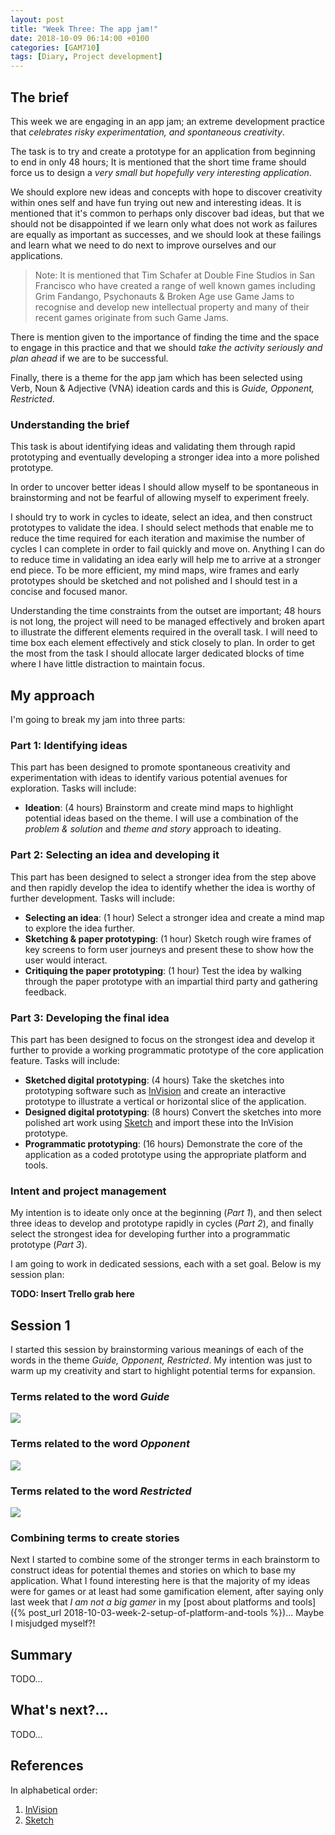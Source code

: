 ```yaml
---
layout: post
title: "Week Three: The app jam!"
date: 2018-10-09 06:14:00 +0100
categories: [GAM710]
tags: [Diary, Project development]
---
```


## The brief

This week we are engaging in an app jam; an extreme development practice that *celebrates risky experimentation, and spontaneous creativity*.

The task is to try and create a prototype for an application from beginning to end in only 48 hours; It is mentioned that the short time frame should force us to design a *very small but hopefully very interesting application*.

We should explore new ideas and concepts with hope to discover creativity within ones self and have fun trying out new and interesting ideas. It is mentioned that it's common to perhaps only discover bad ideas, but that we should not be disappointed if we learn only what does not work as failures are equally as important as successes, and we should look at these failings and learn what we need to do next to improve ourselves and our applications.

> Note: It is mentioned that Tim Schafer at Double Fine Studios in San Francisco who have created a range of well known games including Grim Fandango, Psychonauts & Broken Age use Game Jams to recognise and develop new intellectual property and many of their recent games originate from such Game Jams.

There is mention given to the importance of finding the time and the space to engage in this practice and that we should *take the activity seriously and plan ahead* if we are to be successful.

Finally, there is a theme for the app jam which has been selected using Verb, Noun & Adjective (VNA) ideation cards and this is *Guide, Opponent, Restricted*.

### Understanding the brief

This task is about identifying ideas and validating them through rapid prototyping and eventually developing a stronger idea into a more polished prototype.

In order to uncover better ideas I should allow myself to be spontaneous in brainstorming and not be fearful of allowing myself to experiment freely.

I should try to work in cycles to ideate, select an idea, and then construct prototypes to validate the idea. I should select methods that enable me to reduce the time required for each iteration and maximise the number of cycles I can complete in order to fail quickly and move on. Anything I can do to reduce time in validating an idea early will help me to arrive at a stronger end piece. To be more efficient, my mind maps, wire frames and early prototypes should be sketched and not polished and I should test in a concise and focused manor.

Understanding the time constraints from the outset are important; 48 hours is not long, the project will need to be managed effectively and broken apart to illustrate the different elements required in the overall task. I will need to time box each element effectively and stick closely to plan. In order to get the most from the task I should allocate larger dedicated blocks of time where I have little distraction to maintain focus.

## My approach

I'm going to break my jam into three parts:

### Part 1: Identifying ideas

This part has been designed to promote spontaneous creativity and experimentation with ideas to identify various potential avenues for exploration. Tasks will include:

- **Ideation**: (4 hours) Brainstorm and create mind maps to highlight potential ideas based on the theme. I will use a combination of the *problem & solution* and *theme and story* approach to ideating.

### Part 2: Selecting an idea and developing it

This part has been designed to select a stronger idea from the step above and then rapidly develop the idea to identify whether the idea is worthy of further development. Tasks will include:

- **Selecting an idea**: (1 hour) Select a stronger idea and create a mind map to explore the idea further.
- **Sketching & paper prototyping**: (1 hour) Sketch rough wire frames of key screens to form user journeys and present these to show how the user would interact.
- **Critiquing the paper prototyping**: (1 hour) Test the idea by walking through the paper prototype with an impartial third party and gathering feedback.

### Part 3: Developing the final idea

This part has been designed to focus on the strongest idea and develop it further to provide a working programmatic prototype of the core application feature. Tasks will include:

- **Sketched digital prototyping**: (4 hours) Take the sketches into prototyping software such as [InVision](https://www.invisionapp.com/) and create an interactive prototype to illustrate a vertical or horizontal slice of the application.
- **Designed digital prototyping**: (8 hours) Convert the sketches into more polished art work using [Sketch](https://www.sketchapp.com/) and import these into the InVision prototype.
- **Programmatic prototyping**: (16 hours) Demonstrate the core of the application as a coded prototype using the appropriate platform and tools.

### Intent and project management

My intention is to ideate only once at the beginning (*Part 1*), and then select three ideas to develop and prototype rapidly in cycles (*Part 2*), and finally select the strongest idea for developing further into a programmatic prototype (*Part 3*).

I am going to work in dedicated sessions, each with a set goal. Below is my session plan:

**TODO: Insert Trello grab here**

## Session 1

I started this session by brainstorming various meanings of each of the words in the theme *Guide, Opponent, Restricted*. My intention was just to warm up my creativity and start to highlight potential terms for expansion.

### Terms related to the word *Guide*

![](/assets/img/GAM710_AJ_001_Guide_Scamp.png)

### Terms related to the word *Opponent*

![](/assets/img/GAM710_AJ_002_Opponent_Scamp.png)

### Terms related to the word *Restricted*

![](/assets/img/GAM710_AJ_003_Restricted_Scamp.png)

### Combining terms to create stories

Next I started to combine some of the stronger terms in each brainstorm to construct ideas for potential themes and stories on which to base my application. What I found interesting here is that the majority of my ideas were for games or at least had some gamification element, after saying only last week that *I am not a big gamer* in my [post about platforms and tools]({% post_url 2018-10-03-week-2-setup-of-platform-and-tools %})... Maybe I misjudged myself?!

## Summary

TODO...

## What's next?...

TODO...

## References

In alphabetical order:

1. [InVision](https://www.invisionapp.com/)
2. [Sketch](https://www.sketchapp.com/)

